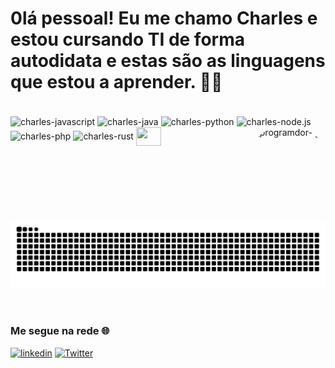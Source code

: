 # 0lá pessoal! Eu me chamo Charles e estou cursando TI de forma autodidata e estas são as linguagens que estou a aprender. 👨‍💻 
<div style="display: inline_block"><br>

  <img align="center" alt="charles-javascript" height="30" width="40" src="https://cdn.jsdelivr.net/gh/devicons/devicon/icons/javascript/javascript-original.svg">
  <img align="center" alt="charles-java" height="30" width="40" src="https://cdn.jsdelivr.net/gh/devicons/devicon/icons/java/java-original.svg">
<img align="center" alt="charles-python" height="30" width="40" src="https://cdn.jsdelivr.net/gh/devicons/devicon/icons/python/python-original.svg">
<img align="center" alt="charles-node.js" height="30" width="40" src="https://cdn.jsdelivr.net/gh/devicons/devicon/icons/nodejs/nodejs-original.svg">
<img align="center" alt="charles-php" height="30" width="40" src="https://cdn.jsdelivr.net/gh/devicons/devicon/icons/php/php-plain.svg">
<img align="center" alt="charles-rust" height="30" width="40" src="https://cdn.jsdelivr.net/gh/devicons/devicon/icons/rust/rust-plain.svg">
<img align="center" altt=charles-gitlab height="30" width="40" src="https://cdn.jsdelivr.net/gh/devicons/devicon/icons/git/git-original.svg"> 
<img align="right" alt="programdor- gif" height="150" style="border-radius:50px;" src="https://media1.giphy.com/media/qgQUggAC3Pfv687qPC/giphy.gif?cid=ecf05e47wjhu2392dkqhu95ijf2mvc01o6y4n5s18ukc9p5s&rid=giphy.gif&ct=g">
</div>
  

 
<div>   
 
  ![Snake animation](https://github.com/charlesesilva/charlesesilva/blob/output/github-contribution-grid-snake.svg)
 
</div><br/>

### Me segue na rede 🌐
[![linkedin](https://img.shields.io/badge/LinkedIn-0077B5?style=for-the-badge&logo=linkedin&logoColor=white)](https://www.linkedin.com/in/charles-e-silva-517403232/)
[![Twitter](https://img.shields.io/badge/Twitter-1DA1F2?style=for-the-badge&logo=twitter&logoColor=white)](https://twitter.com/codeSsilva)
